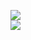[![](https://img.shields.io/badge/Made%20With-Github%20Spray-lightgrey.svg?style=for-the-badge&logo=github)](https://github.com/Annihil/github-spray#14961)  
[![](https://i.imgur.com/2DrTn0Z.gif)](https://github.com/Annihil/github-spray)